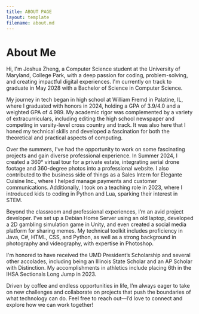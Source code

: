 ```yaml
---
title: ABOUT PAGE
layout: template
filename: about.md
--- 
```

# About Me
Hi, I'm Joshua Zheng, a Computer Science student at the University of Maryland, College Park, with a deep passion for coding, problem-solving, and creating impactful digital experiences. I'm currently on track to graduate in May 2028 with a Bachelor of Science in Computer Science.

My journey in tech began in high school at William Fremd in Palatine, IL, where I graduated with honors in 2024, holding a GPA of 3.9/4.0 and a weighted GPA of 4.989. My academic rigor was complemented by a variety of extracurriculars, including editing the high school newspaper and competing in varsity-level cross country and track. It was also here that I honed my technical skills and developed a fascination for both the theoretical and practical aspects of computing.

Over the summers, I've had the opportunity to work on some fascinating projects and gain diverse professional experience. In Summer 2024, I created a 360° virtual tour for a private estate, integrating aerial drone footage and 360-degree photos into a professional website. I also contributed to the business side of things as a Sales Intern for Elegante Cuisine Inc., where I helped manage payments and customer communications. Additionally, I took on a teaching role in 2023, where I introduced kids to coding in Python and Lua, sparking their interest in STEM.

Beyond the classroom and professional experiences, I’m an avid project developer. I’ve set up a Debian Home Server using an old laptop, developed a 2D gambling simulation game in Unity, and even created a social media platform for sharing memes. My technical toolkit includes proficiency in Java, C#, HTML, CSS, and Python, as well as a strong background in photography and videography, with expertise in Photoshop.

I'm honored to have received the UMD President’s Scholarship and several other accolades, including being an Illinois State Scholar and an AP Scholar with Distinction. My accomplishments in athletics include placing 6th in the IHSA Sectionals Long Jump in 2023.

Driven by coffee and endless opportunities in life, I’m always eager to take on new challenges and collaborate on projects that push the boundaries of what technology can do. Feel free to reach out—I’d love to connect and explore how we can work together!

